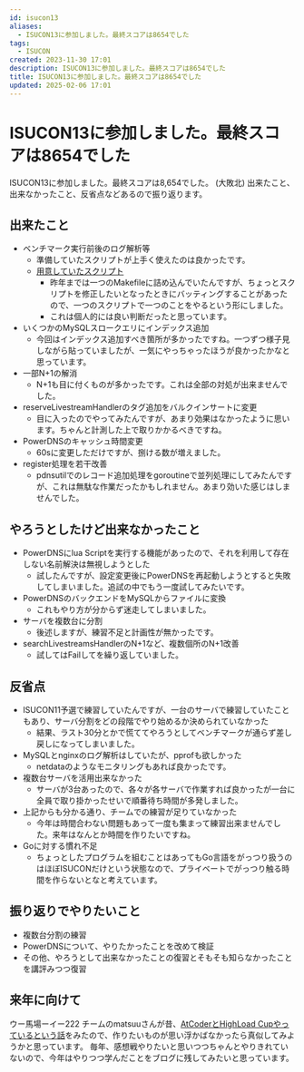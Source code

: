 ```yaml
---
id: isucon13
aliases:
  - ISUCON13に参加しました。最終スコアは8654でした
tags:
  - ISUCON
created: 2023-11-30 17:01
description: ISUCON13に参加しました。最終スコアは8654でした
title: ISUCON13に参加しました。最終スコアは8654でした
updated: 2025-02-06 17:01
---
```


# ISUCON13に参加しました。最終スコアは8654でした

ISUCON13に参加しました。最終スコアは8,654でした。 (大敗北)
出来たこと、出来なかったこと、反省点などあるので振り返ります。

## 出来たこと

- ベンチマーク実行前後のログ解析等
  - 準備していたスクリプトが上手く使えたのは良かったです。
  - [用意していたスクリプト](https://github.com/tkancf/isucon-tools)
    - 昨年までは一つのMakefileに詰め込んでいたんですが、ちょっとスクリプトを修正したいとなったときにバッティングすることがあったので、一つのスクリプトで一つのことをやるという形にしました。
    - これは個人的には良い判断だったと思っています。
- いくつかのMySQLスロークエリにインデックス追加
  - 今回はインデックス追加すべき箇所が多かったですね。一つずつ様子見しながら貼っていましたが、一気にやっちゃったほうが良かったかなと思っています。
- 一部N+1の解消
  - N+1も目に付くものが多かったです。これは全部の対処が出来ませんでした。
- reserveLivestreamHandlerのタグ追加をバルクインサートに変更
  - 目に入ったのでやってみたんですが、あまり効果はなかったように思います。ちゃんと計測した上で取りかかるべきですね。
- PowerDNSのキャッシュ時間変更
  - 60sに変更しただけですが、捌ける数が増えました。
- register処理を若干改善
  - pdnsutilでのレコード追加処理をgoroutineで並列処理にしてみたんですが、これは無駄な作業だったかもしれません。あまり効いた感じはしませんでした。

## やろうとしたけど出来なかったこと

- PowerDNSにlua Scriptを実行する機能があったので、それを利用して存在しない名前解決は無視しようとした
  - 試したんですが、設定変更後にPowerDNSを再起動しようとすると失敗してしまいました。追試の中でもう一度試してみたいです。
- PowerDNSのバックエンドをMySQLからファイルに変換
  - これもやり方が分からず迷走してしまいました。
- サーバを複数台に分割
  - 後述しますが、練習不足と計画性が無かったです。
- searchLivestreamsHandlerのN+1など、複数個所のN+1改善
  - 試してはFailしてを繰り返していました。

## 反省点

- ISUCON11予選で練習していたんですが、一台のサーバで練習していたこともあり、サーバ分割をどの段階でやり始めるか決められていなかった
  - 結果、ラスト30分とかで慌ててやろうとしてベンチマークが通らず差し戻しになってしまいました。
- MySQLとnginxのログ解析はしていたが、pprofも欲しかった
  - netdataのようなモニタリングもあれば良かったです。
- 複数台サーバを活用出来なかった
  - サーバが3台あったので、各々が各サーバで作業すれば良かったが一台に全員で取り掛かったせいで順番待ち時間が多発しました。
- 上記からも分かる通り、チームでの練習が足りていなかった
  - 今年は時間合わない問題もあって一度も集まって練習出来ませんでした。来年はなんとか時間を作りたいですね。
- Goに対する慣れ不足
  - ちょっとしたプログラムを組むことはあってもGo言語をがっつり扱うのはほぼISUCONだけという状態なので、プライベートでがっつり触る時間を作らないとなと考えています。

## 振り返りでやりたいこと

- 複数台分割の練習
- PowerDNSについて、やりたかったことを改めて検証
- その他、やろうとして出来なかったことの復習とそもそも知らなかったことを講評みつつ復習

## 来年に向けて

ウー馬場ーイー222 チームのmatsuuさんが昔、[AtCoderとHighLoad Cupやっているという話](https://matsuu.hatenablog.com/entry/2019/04/16/230038)をみたので、作りたいものが思い浮かばなかったら真似してみようかと思っています。
毎年、感想戦やりたいと思いつつちゃんとやりきれていないので、今年はやりつつ学んだことをブログに残してみたいと思っています。
